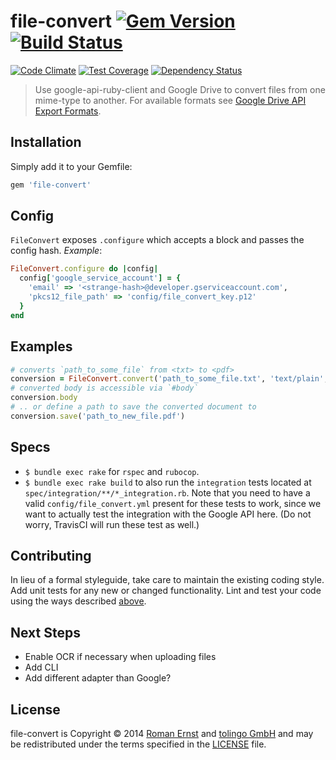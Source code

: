 # file-convert [![Gem Version](https://badge.fury.io/rb/file-convert.svg)](http://badge.fury.io/rb/file-convert) [![Build Status](https://travis-ci.org/tolingo/file-convert.svg?branch=feature%2Ffix-specs-and-refactor)](https://travis-ci.org/tolingo/file-convert) 
[![Code Climate](https://codeclimate.com/repos/53f4984b6956807963019c1a/badges/7aef33ebfd86eb320a98/gpa.svg)](https://codeclimate.com/repos/53f4984b6956807963019c1a/feed) [![Test Coverage](https://codeclimate.com/repos/53f4984b6956807963019c1a/badges/7aef33ebfd86eb320a98/coverage.svg)](https://codeclimate.com/repos/53f4984b6956807963019c1a/feed) [![Dependency Status](https://gemnasium.com/tolingo/file-convert.svg)](https://gemnasium.com/tolingo/file-convert)

> Use google-api-ruby-client and Google Drive to convert files from one mime-type to another.
For available formats see [Google Drive API Export Formats](https://developers.google.com/drive/web/integrate-open#open_and_convert_google_docs_in_your_app).

## Installation

Simply add it to your Gemfile:

```ruby
gem 'file-convert'
```

## Config

`FileConvert` exposes `.configure` which accepts a block and passes the config hash.
*Example*:

```ruby
FileConvert.configure do |config|
  config['google_service_account'] = {
    'email' => '<strange-hash>@developer.gserviceaccount.com',
    'pkcs12_file_path' => 'config/file_convert_key.p12'
  }
end
```

## Examples

```ruby
# converts `path_to_some_file` from <txt> to <pdf>
conversion = FileConvert.convert('path_to_some_file.txt', 'text/plain', 'application/pdf')
# converted body is accessible via `#body`
conversion.body
# .. or define a path to save the converted document to
conversion.save('path_to_new_file.pdf')
```

## Specs

* `$ bundle exec rake` for `rspec` and `rubocop`.
* `$ bundle exec rake build` to also run the `integration` tests located at `spec/integration/**/*_integration.rb`.
Note that you need to have a valid `config/file_convert.yml` present for these tests to work,
since we want to actually test the integration with the Google API here. (Do not worry, TravisCI will run these test as well.)

## Contributing

In lieu of a formal styleguide, take care to maintain the existing coding style. Add unit tests for any new or changed functionality. Lint and test your code using the ways described [above](#specs).

## Next Steps

* Enable OCR if necessary when uploading files
* Add CLI
* Add different adapter than Google?

## License
file-convert is Copyright © 2014 [Roman Ernst](http://farbenmeer.net) and [tolingo GmbH](http://tolingo.com) and may be redistributed under the terms specified in the [LICENSE](https://github.com/tolingo/file-convert/blob/master/LICENSE) file.
